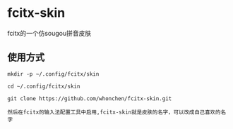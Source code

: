 # fcitx-skin
fcitx的一个仿sougou拼音皮肤

## 使用方式
    
    mkdir -p ~/.config/fcitx/skin

    cd ~/.config/fcitx/skin

    git clone https://github.com/whonchen/fcitx-skin.git

    然后在fcitx的输入法配置工具中启用,fcitx-skin就是皮肤的名字，可以改成自己喜欢的名字
